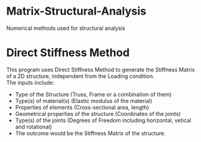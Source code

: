 # Matrix-Structural-Analysis
Numerical methods used for structural analysis
# Direct Stiffness Method
This program uses Direct Stiffness Method to generate the Stiffness Matrix of a 2D structure, independent from the Loading condition.<br/>
The inputs include:<br/>
- Type of the Structure (Truss, Frame or a combination of them) <br/>
- Type(s) of material(s) (Elastic modulus of the material) <br/>
- Properties of elements (Cross-sectional area, length) <br/>
- Geometrical properties of the structure (Coordinates of the joints) <br/>
- Type(s) of the joints (Degrees of Freedom including horizontal, vetical and rotational) <br/>
- The outcome would be the Stiffness Matrix of the structure. <br/>
